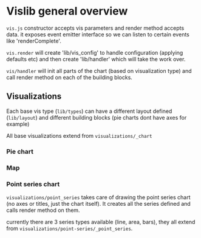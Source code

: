 # Vislib general overview

`vis.js` constructor accepts vis parameters and render method accepts data. it exposes event emitter interface so we can listen to certain events like 'renderComplete'.

`vis.render` will create 'lib/vis_config' to handle configuration (applying defaults etc) and then create 'lib/handler' which will take the work over.

`vis/handler` will init all parts of the chart (based on visualization type) and call render method on each of the building blocks.

## Visualizations

Each base vis type (`lib/types`) can have a different layout defined (`lib/layout`) and different building blocks (pie charts dont have axes for example)

All base visualizations extend from `visualizations/_chart`

### Pie chart

### Map

### Point series chart

`visualizations/point_series` takes care of drawing the point series chart (no axes or titles, just the chart itself). It creates all the series defined and calls render method on them.

currently there are 3 series types available (line, area, bars), they all extend from `visualizations/point-series/_point_series`.

